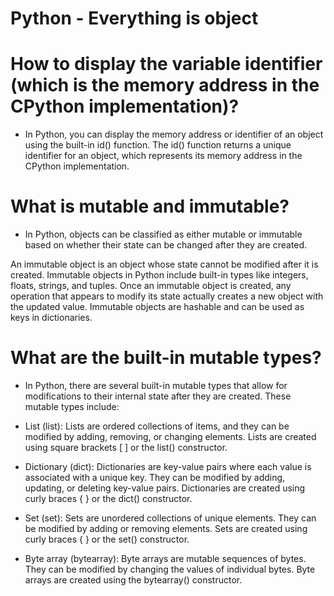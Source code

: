 # Python - Everything is object

# How to display the variable identifier (which is the memory address in the CPython implementation)?
- In Python, you can display the memory address or identifier of an object using the built-in id() function.
 The id() function returns a unique identifier for an object, which represents its memory address in the CPython implementation.

# What is mutable and immutable?
- In Python, objects can be classified as either mutable or immutable based on whether their state can be changed after they are created.

An immutable object is an object whose state cannot be modified after it is created. Immutable objects in Python include built-in types like integers, floats, strings, and tuples. Once an immutable object is created, any operation that appears to modify its state actually creates a new object with the updated value. Immutable objects are hashable and can be used as keys in dictionaries.

# What are the built-in mutable types?
- In Python, there are several built-in mutable types that allow for modifications to their internal state after they are created.
 These mutable types include:

- List (list): Lists are ordered collections of items, and they can be modified by adding, removing, or changing elements. Lists are created using square brackets [ ] or the list() constructor.

- Dictionary (dict): Dictionaries are key-value pairs where each value is associated with a unique key. They can be modified by adding, updating, or deleting key-value pairs. Dictionaries are created using curly braces { } or the dict() constructor.

- Set (set): Sets are unordered collections of unique elements. They can be modified by adding or removing elements. Sets are created using curly braces { } or the set() constructor.

- Byte array (bytearray): Byte arrays are mutable sequences of bytes. They can be modified by changing the values of individual bytes. Byte arrays are created using the bytearray() constructor.
